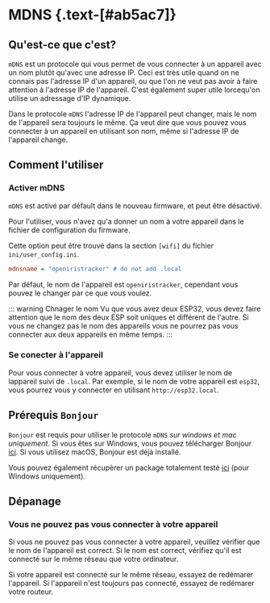 # MDNS {.text-[#ab5ac7]}

## Qu'est-ce que c'est?

`mDNS` est un protocole qui vous permet de vous connecter à un appareil avec un nom plutôt qu'avec une adresse IP. Ceci est très utile quand on ne connais pas l'adresse IP d'un appareil, ou que l'on ne veut pas avoir à faire attention à l'adresse IP de l'appareil. C'est également super utile lorcequ'on utilise un adressage d'IP dynamique.

Dans le protocole `mDNS` l'adresse IP de l'appareil peut changer, mais le nom de l'appareil sera toujours le même. Ça veut dire que vous pouvez vous connecter à un appareil en utilisant son nom, même si l'adresse IP de l'appareil change.

## Comment l'utiliser

### Activer mDNS

`mDNS` est activé par défault dans le nouveau firmware, et peut être désactivé.

Pour l'utiliser, vous n'avez qu'a donner un nom à votre appareil dans le fichier de configuration du firmware.

Cette option peut être trouvé dans la section `[wifi]` du fichier `ini/user_config.ini`.

```ini
mdnsname = "openiristracker" # do not add .local
```

Par défaut, le nom de l'appareil est `openiristracker`, cependant vous pouvez le changer par ce que vous voulez.

::: warning Chnager le nom
Vu que vous avez deux ESP32, vous devez faire attention que le nom des deux ESP soit uniques et différent de l'autre. Si vous ne changez pas le nom des appareils vous ne pourrez pas vous connecter aux deux appareils en même temps.
:::

### Se conecter à l'appareil

Pour vous connecter à votre appareil, vous devez utiliser le nom de lappareil suivi de `.local`. Par exemple, si le nom de votre appareil est `esp32`, vous pourrez vous y connecter en utilisant `http://esp32.local`.

## Prérequis `Bonjour`

`Bonjour` est requis pour utiliser le protocole `mDNS` _sur windows et mac uniquement_. Si vous êtes sur Windows, vous pouvez télécharger Bonjour [ici](https://support.apple.com/kb/DL999?locale=en_US). Si vous utilisez macOS, Bonjour est déjà installé.

Vous pouvez également récupèrer un package totalement testé [ici](https://github.com/RedHawk989/EyeTrackVR/tree/GUI/GUI/assets/3rdParty) (pour Windows uniquement).

## Dépanage

### Vous ne pouvez pas vous connecter à votre appareil

Si vous ne pouvez pas vous connecter à votre appareil, veuillez vérifier que le nom de l'appareil est correct. Si le nom est correct, vérifiez qu'il est connecté sur le même réseau que votre ordinateur.

Si votre appareil est connecté sur le même réseau, essayez de redémarer l'appareil. Si l'appareil n'est toujours pas connecté, essayez de redémarer votre routeur.